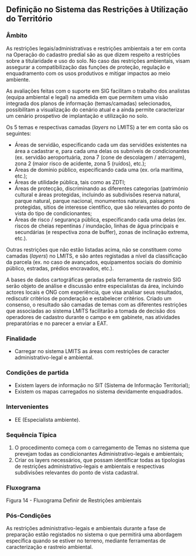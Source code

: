 ## Definição no Sistema das Restrições à Utilização do Território

### Âmbito

As restrições legais/administrativas e restrições ambientais a ter em conta na Operação do cadastro predial são as que dizem respeito a restrições sobre a titularidade e uso do solo. No caso das restrições ambientais, visam assegurar a compatibilização das funções de proteção, regulação e enquadramento com os usos produtivos e mitigar impactos ao meio ambiente.

As avaliações feitas com o suporte em SIG facilitam o trabalho dos analistas \(equipa ambiental e legal\) na amedida em que permitem uma visão integrada dos planos de informação \(temas/camadas\) selecionados, possibilitam a visualização do cenário atual e a ainda permite caracterizar um cenário prospetivo de implantação e utilização no solo.

Os 5 temas e respectivas camadas \(_layers_ no LMITS\) a ter em conta são os seguintes:

* Áreas de servidão, especificando cada um das servidões existentes na área a cadastrar e, para cada uma delas os subníveis de condicionantes \(ex. servidão aeroportuária, zona 7 \(cone de descolagem / aterragem\), zona 2 \(maior risco de acidente, zona 5 \(ruídos\), etc.\);
* Áreas de domínio público, especificando cada uma \(ex. orla marítima, etc.\);
* Áreas de utilidade pública, tais como as ZDTI;
* Áreas de protecção, discriminando as diferentes categorias \(património cultural e áreas protegidas, incluindo as subdivisões reserva natural, parque natural, parque nacional, monumentos naturais, paisagens protegidas, sítios de interesse científico, que são relevantes do ponto de vista do tipo de condicionantes;
* Áreas de risco / segurança pública, especificando cada uma delas \(ex. riscos de cheias repentinas / inundação, linhas de água principais e secundárias \(e respectiva zona de buffer\), zonas de inclinação extrema, etc.\).

Outras restrições que não estão listadas acima, não se constituem como camadas \(_layers_\) no LMITS, e são antes registadas a nível da classificação da parcela \(ex. no caso de avançados, equipamentos sociais do domínio público, estradas, prédios encravados, etc.\).

A bases de dados cartográficas geradas pela ferramenta de rastreio SIG serão objeto de análise e discussão entre especialistas da área, incluindo actores locais e ONG com experiência, que visa analisar seus resultados, rediscutir critérios de ponderação e estabelecer critérios. Criado um consenso, o resultado são camadas de temas com as diferentes restrições que associadas ao sistema LMITS facilitarão a tomada de decisão dos operadores de cadastro durante o campo e em gabinete, nas atividades preparatórias e no parecer a enviar a EAT.

### Finalidade

* Carregar no sistema LMITS as áreas com restrições de caracter administrativo-legal e ambiental.

### Condições de partida

* Existem layers de informação no SIT \(Sistema de Informação Territorial\);
* Existem os mapas carregados no sistema devidamente enquadrados.

### Intervenientes

* EE \(Especialista ambiente\).

### Sequência Típica

1. O procedimento começa com o carregamento de Temas no sistema que prevejam todas as condicionantes Administrativo-legais e ambientais;
2. Criar os layers necessários, que possam identificar todas as tipologias de restrições administrativo-legais e ambientais e respectivas subdivisões relevantes do ponto de vista cadastral.

### Fluxograma

Figura 14 - Fluxograma Definir de Restrições ambientais

### Pós-Condições

As restrições administrativo-legais e ambientais durante a fase de preparação estão registados no sistema o que permitirá uma abordagem específica quando se estiver no terreno, mediante ferramentas de caracterização e rastreio ambiental.

